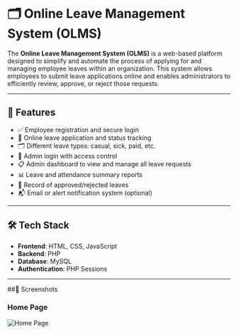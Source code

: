 # 🗂️ Online Leave Management System (OLMS)

The **Online Leave Management System (OLMS)** is a web-based platform designed to simplify and automate the process of applying for and managing employee leaves within an organization. This system allows employees to submit leave applications online and enables administrators to efficiently review, approve, or reject those requests.

---

## 🚀 Features

- ✅ Employee registration and secure login
- 📅 Online leave application and status tracking
- 🗂️ Different leave types: casual, sick, paid, etc.
- 🔐 Admin login with access control
- 📋 Admin dashboard to view and manage all leave requests
- 📊 Leave and attendance summary reports
- 📂 Record of approved/rejected leaves
- 📬 Email or alert notification system (optional)

---

## 🛠️ Tech Stack

- **Frontend**: HTML, CSS, JavaScript  
- **Backend**: PHP  
- **Database**: MySQL  
- **Authentication**: PHP Sessions  

---

##📸 Screenshots

### Home Page
![Home Page](screenshots/homepage.png)


